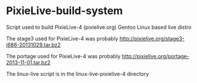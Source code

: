 # PixieLive-build-system
Script used to build PixieLive-4 (pixielive.org) Gentoo Linux based live distro

The stage3 used for PixieLive-4 was probably http://pixielive.org/stage3-i686-20131029.tar.bz2

The portage used for PixieLive-4 was probably http://pixielive.org/portage-2013-11-01.tar.bz2

The linux-live script is in the linux-live-pixielive-4 directory

